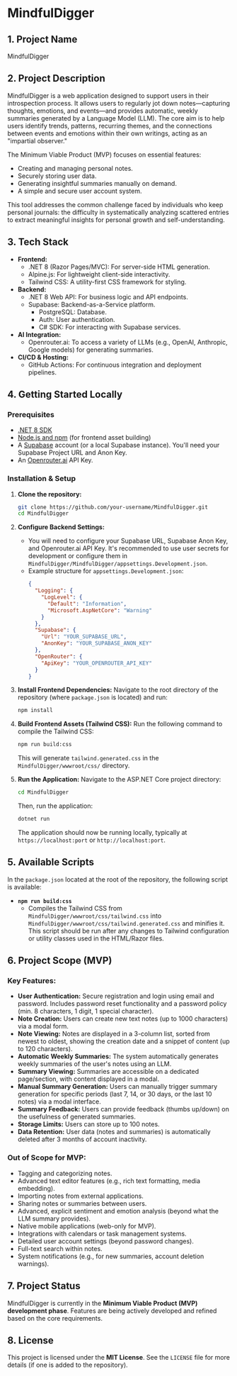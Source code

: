 # MindfulDigger

## 1. Project Name
MindfulDigger

## 2. Project Description
MindfulDigger is a web application designed to support users in their introspection process. It allows users to regularly jot down notes—capturing thoughts, emotions, and events—and provides automatic, weekly summaries generated by a Language Model (LLM). The core aim is to help users identify trends, patterns, recurring themes, and the connections between events and emotions within their own writings, acting as an "impartial observer."

The Minimum Viable Product (MVP) focuses on essential features:
*   Creating and managing personal notes.
*   Securely storing user data.
*   Generating insightful summaries manually on demand.
*   A simple and secure user account system.

This tool addresses the common challenge faced by individuals who keep personal journals: the difficulty in systematically analyzing scattered entries to extract meaningful insights for personal growth and self-understanding.

## 3. Tech Stack

*   **Frontend:**
    *   .NET 8 (Razor Pages/MVC): For server-side HTML generation.
    *   Alpine.js: For lightweight client-side interactivity.
    *   Tailwind CSS: A utility-first CSS framework for styling.
*   **Backend:**
    *   .NET 8 Web API: For business logic and API endpoints.
    *   Supabase: Backend-as-a-Service platform.
        *   PostgreSQL: Database.
        *   Auth: User authentication.
        *   C# SDK: For interacting with Supabase services.
*   **AI Integration:**
    *   Openrouter.ai: To access a variety of LLMs (e.g., OpenAI, Anthropic, Google models) for generating summaries.
*   **CI/CD & Hosting:**
    *   GitHub Actions: For continuous integration and deployment pipelines.

## 4. Getting Started Locally

### Prerequisites
*   [.NET 8 SDK](https://dotnet.microsoft.com/download/dotnet/8.0)
*   [Node.js and npm](https://nodejs.org/) (for frontend asset building)
*   A [Supabase](https://supabase.com/) account (or a local Supabase instance). You'll need your Supabase Project URL and Anon Key.
*   An [Openrouter.ai](https://openrouter.ai/) API Key.

### Installation & Setup

1.  **Clone the repository:**
    ```bash
    git clone https://github.com/your-username/MindfulDigger.git
    cd MindfulDigger
    ```

2.  **Configure Backend Settings:**
    *   You will need to configure your Supabase URL, Supabase Anon Key, and Openrouter.ai API Key. It's recommended to use user secrets for development or configure them in `MindfulDigger/MindfulDigger/appsettings.Development.json`.
    *   Example structure for `appsettings.Development.json`:
        ```json
        {
          "Logging": {
            "LogLevel": {
              "Default": "Information",
              "Microsoft.AspNetCore": "Warning"
            }
          },
          "Supabase": {
            "Url": "YOUR_SUPABASE_URL",
            "AnonKey": "YOUR_SUPABASE_ANON_KEY"
          },
          "OpenRouter": {
            "ApiKey": "YOUR_OPENROUTER_API_KEY"
          }
        }
        ```

3.  **Install Frontend Dependencies:**
    Navigate to the root directory of the repository (where `package.json` is located) and run:
    ```bash
    npm install
    ```

4.  **Build Frontend Assets (Tailwind CSS):**
    Run the following command to compile the Tailwind CSS:
    ```bash
    npm run build:css
    ```
    This will generate `tailwind.generated.css` in the `MindfulDigger/wwwroot/css/` directory.

5.  **Run the Application:**
    Navigate to the ASP.NET Core project directory:
    ```bash
    cd MindfulDigger
    ```
    Then, run the application:
    ```bash
    dotnet run
    ```
    The application should now be running locally, typically at `https://localhost:port` or `http://localhost:port`.

## 5. Available Scripts

In the `package.json` located at the root of the repository, the following script is available:

*   **`npm run build:css`**
    *   Compiles the Tailwind CSS from `MindfulDigger/wwwroot/css/tailwind.css` into `MindfulDigger/wwwroot/css/tailwind.generated.css` and minifies it. This script should be run after any changes to Tailwind configuration or utility classes used in the HTML/Razor files.

## 6. Project Scope (MVP)

### Key Features:
*   **User Authentication:** Secure registration and login using email and password. Includes password reset functionality and a password policy (min. 8 characters, 1 digit, 1 special character).
*   **Note Creation:** Users can create new text notes (up to 1000 characters) via a modal form.
*   **Note Viewing:** Notes are displayed in a 3-column list, sorted from newest to oldest, showing the creation date and a snippet of content (up to 120 characters).
*   **Automatic Weekly Summaries:** The system automatically generates weekly summaries of the user's notes using an LLM.
*   **Summary Viewing:** Summaries are accessible on a dedicated page/section, with content displayed in a modal.
*   **Manual Summary Generation:** Users can manually trigger summary generation for specific periods (last 7, 14, or 30 days, or the last 10 notes) via a modal interface.
*   **Summary Feedback:** Users can provide feedback (thumbs up/down) on the usefulness of generated summaries.
*   **Storage Limits:** Users can store up to 100 notes.
*   **Data Retention:** User data (notes and summaries) is automatically deleted after 3 months of account inactivity.

### Out of Scope for MVP:
*   Tagging and categorizing notes.
*   Advanced text editor features (e.g., rich text formatting, media embedding).
*   Importing notes from external applications.
*   Sharing notes or summaries between users.
*   Advanced, explicit sentiment and emotion analysis (beyond what the LLM summary provides).
*   Native mobile applications (web-only for MVP).
*   Integrations with calendars or task management systems.
*   Detailed user account settings (beyond password changes).
*   Full-text search within notes.
*   System notifications (e.g., for new summaries, account deletion warnings).

## 7. Project Status
MindfulDigger is currently in the **Minimum Viable Product (MVP) development phase**. Features are being actively developed and refined based on the core requirements.

## 8. License
This project is licensed under the **MIT License**. See the `LICENSE` file for more details (if one is added to the repository).